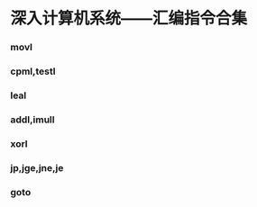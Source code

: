 # 深入计算机系统——汇编指令合集
### movl
### cpml,testl
### leal
###  addl,imull
### xorl
### jp,jge,jne,je
### goto